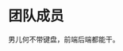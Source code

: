 <script setup>
import { VPTeamMembers } from 'vitepress/theme'

const members = [
  // {
  //   avatar: 'https://www.github.com/yyx990803.png',
  //   name: '尤雨溪',
  //   title: '作者',
  //   links: [
  //     { icon: 'github', link: 'https://github.com/yyx990803' },
  //     { icon: 'twitter', link: 'https://twitter.com/youyuxi' }
  //   ]
  // },
  {
    avatar: '/img/one.jpg',
    name: '年年有鲨鱼',
    title: '作者',
    links: [
      { icon: 'github', link: 'https://github.com/2432450223' },
      // { icon: 'twitter', link: 'https://twitter.com' }
    ]
  },
  {
    avatar: '/img/two.jpg',
    name: '覃-ajax-专员',
    title: '体验人员',
    // links: [
    //   { icon: 'github', link: 'https://github.com/yyx990803' },
    //   { icon: 'twitter', link: 'https://twitter.com' }
    // ]
  },
  {
    avatar: '/img/four.jpg',
    name: '每天睡不醒',
    title: '体验人员',
    // links: [
    //   { icon: 'github', link: 'https://github.com/yyx990803' },
    //   { icon: 'twitter', link: 'https://twitter.com' }
    // ]
  },
  {
    avatar: '/img/three.jpg',
    name: '北京-黑马king-亦菲',
    title: '边缘ob摸鱼人',
    links: [
      { icon: 'github', link: 'https://github.com/zhangjiexuan' },
      // { icon: 'twitter', link: 'https://twitter.com' }
    ]
  }
]
</script>

# 团队成员

男儿何不带键盘，前端后端都能干。

<VPTeamMembers size="small" :members="members" />